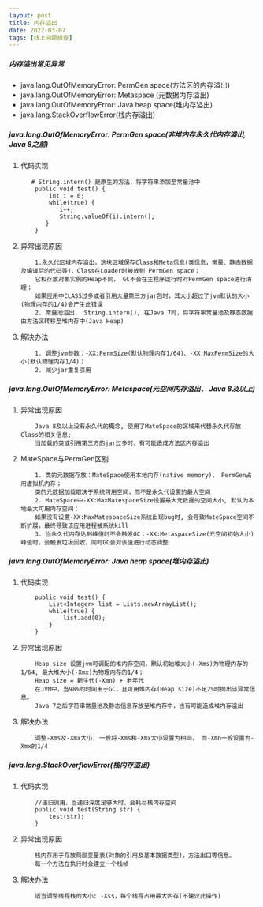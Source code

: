 ```yaml
---
layout: post
title: 内存溢出
date: 2022-03-07
tags: [线上问题排查]
---
```


##### 内存溢出常见异常
- java.lang.OutOfMemoryError: PermGen space(方法区的内存溢出)
- java.lang.OutOfMemoryError: Metaspace (元数据内存溢出)
- java.lang.OutOfMemoryError: Java heap space(堆内存溢出)
- java.lang.StackOverflowError(栈内存溢出)

##### java.lang.OutOfMemoryError: PermGen space(非堆内存永久代内存溢出, Java 8之前)
1. 代码实现
    ```$xslt
       # String.intern() 是原生的方法，将字符串添加至常量池中
        public void test() {
            int i = 0;
            while(true) {
               i++;
               String.valueOf(i).intern(); 
           }
        }
    ```
2. 异常出现原因
    ```$xslt
        1.永久代区域内存溢出，这块区域保存Class和Meta信息(类信息，常量、静态数据及编译后的代码等)，Class在Loader时被放到 PermGen space；
        它和存放对象实例的Heap不同， GC不会在主程序运行时对PermGen space进行清理；
        如果应用中CLASS过多或者引用大量第三方jar包时，其大小超过了jvm默认的大小(物理内存的1/4)会产生此错误
        2. 常量池溢出， String.intern(), 在Java 7时，将字符串常量池及静态数据由方法区转移至堆内存中(Java Heap)
    ```
3. 解决办法
    ```$xslt
        1. 调整jvm参数：-XX:PermSize(默认物理内存1/64)、-XX:MaxPermSize的大小(默认物理内存1/4)；
        2. 减少jar重复引用
    ```
   
##### java.lang.OutOfMemoryError: Metaspace(元空间内存溢出， Java 8及以上)
1. 异常出现原因
    ```$xslt
        Java 8及以上没有永久代的概念, 使用了MateSpace的区域来代替永久代存放Class的相关信息;
        当加载的类或引用第三方的jar过多时，有可能造成方法区内存溢出
    ```
2. MateSpace与PermGen区别
    ```$xslt
        1. 类的元数据存放：MateSpace使用本地内存(native memory)， PermGen占用虚拟机内存；
        类的元数据加载取决于系统可用空间，而不是永久代设置的最大空间
        2. MateSpace中-XX:MaxMatespaceSize设置最大元数据的空间大小, 默认为本地最大可用内存空间；
        如果没有设置-XX:MaxMatespaceSize系统出现bug时, 会导致MateSpace空间不断扩展，最终导致该应用进程被系统kill
        3. 当永久代内存达到峰值时不会触发GC；-XX:MetaspaceSize(元空间初始大小)峰值时，会触发垃圾回收，同时GC会对该值进行动态调整
    ```

##### java.lang.OutOfMemoryError: Java heap space(堆内存溢出)
1. 代码实现
    ```$xslt
        public void test() {
            List<Integer> list = Lists.newArrayList();
            while(true) {
                list.add(0);
            }
        }
    ```
2. 异常出现原因
    ```$xslt
        Heap size 设置jvm可调配的堆内存空间，默认初始堆大小(-Xms)为物理内存的1/64, 最大堆大小(-Xmx)为物理内存的1/4；
        Heap size = 新生代(-Xmn) + 老年代
        在JVM中，当98%的时间用于GC，且可用堆内存(Heap size)不足2%时抛出该异常信息。
        Java 7之后字符串常量池及静态信息存放至堆内存中，也有可能造成堆内存溢出
    ```
3. 解决办法
    ```$xslt
        调整-Xms及-Xmx大小, 一般将-Xms和-Xmx大小设置为相同， 而-Xmn一般设置为-Xmx的1/4
    ```
   
##### java.lang.StackOverflowError(栈内存溢出)
1. 代码实现
    ```$xslt
        //递归调用，当递归深度足够大时，会耗尽栈内存空间
        public void test(String str) {
            test(str);
        }
    ```
2. 异常出现原因
    ```$xslt
        栈内存用于存放局部变量表(对象的引用及基本数据类型)，方法出口等信息。
        每一个方法在执行时会建立一个栈帧
    ```
3. 解决办法
    ```$xslt
        适当调整线程栈的大小: -Xss，每个线程占用最大内存(不建议此操作)
    ```
   
   
   

   